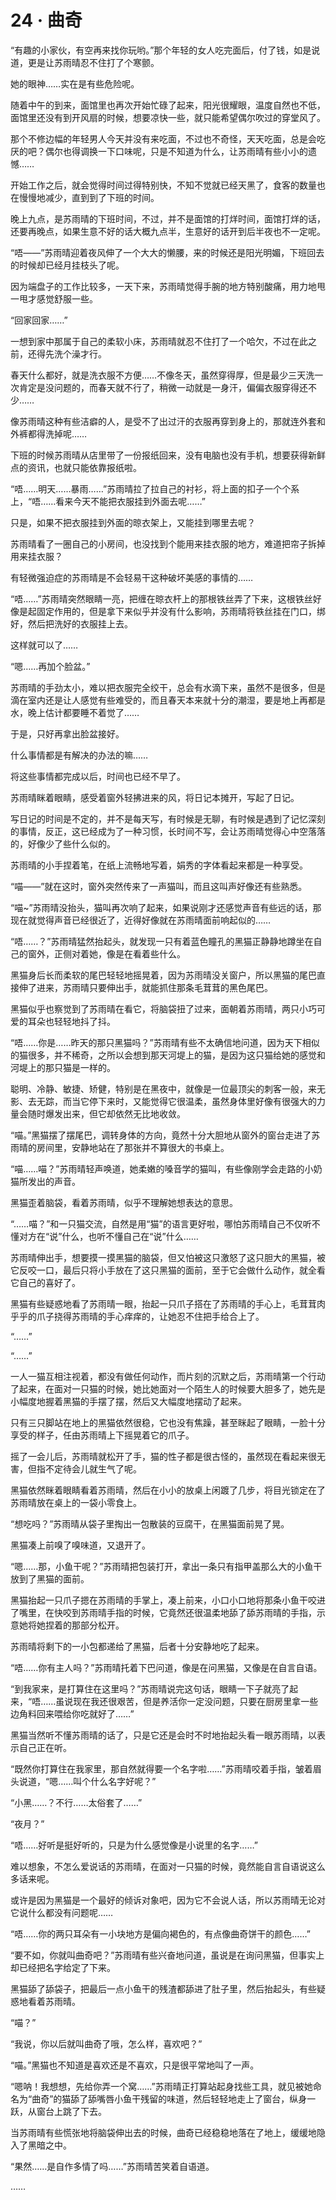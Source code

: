 # 24 · 曲奇

“有趣的小家伙，有空再来找你玩哟。”那个年轻的女人吃完面后，付了钱，如是说道，更是让苏雨晴忍不住打了个寒颤。

她的眼神……实在是有些危险呢。

随着中午的到来，面馆里也再次开始忙碌了起来，阳光很耀眼，温度自然也不低，面馆里还没有到开风扇的时候，想要凉快一些，就只能希望偶尔吹过的穿堂风了。

那个不修边幅的年轻男人今天并没有来吃面，不过也不奇怪，天天吃面，总是会吃厌的吧？偶尔也得调换一下口味呢，只是不知道为什么，让苏雨晴有些小小的遗憾……

开始工作之后，就会觉得时间过得特别快，不知不觉就已经天黑了，食客的数量也在慢慢地减少，直到到了下班的时间。

晚上九点，是苏雨晴的下班时间，不过，并不是面馆的打烊时间，面馆打烊的话，还要再晚点，如果生意不好的话大概九点半，生意好的话开到后半夜也不一定呢。

“唔——”苏雨晴迎着夜风伸了一个大大的懒腰，来的时候还是阳光明媚，下班回去的时候却已经月挂枝头了呢。

因为端盘子的工作比较多，一天下来，苏雨晴觉得手腕的地方特别酸痛，用力地甩一甩才感觉舒服一些。

“回家回家……”

一想到家中那属于自己的柔软小床，苏雨晴就忍不住打了一个哈欠，不过在此之前，还得先洗个澡才行。

春天什么都好，就是洗衣服不方便……不像冬天，虽然穿得厚，但是最少三天洗一次肯定是没问题的，而春天就不行了，稍微一动就是一身汗，偏偏衣服穿得还不少……

像苏雨晴这种有些洁癖的人，是受不了出过汗的衣服再穿到身上的，那就连外套和外裤都得洗掉呢……

下班的时候苏雨晴从店里带了一份报纸回来，没有电脑也没有手机，想要获得新鲜点的资讯，也就只能依靠报纸啦。

“唔……明天……暴雨……”苏雨晴拉了拉自己的衬衫，将上面的扣子一个个系上，“唔……看来今天不能把衣服挂到外面去呢……”

只是，如果不把衣服挂到外面的晾衣架上，又能挂到哪里去呢？

苏雨晴看了一圈自己的小房间，也没找到个能用来挂衣服的地方，难道把帘子拆掉用来挂衣服？

有轻微强迫症的苏雨晴是不会轻易干这种破坏美感的事情的……

“唔……”苏雨晴突然眼睛一亮，把缠在晾衣杆上的那根铁丝弄了下来，这根铁丝好像是起固定作用的，但是拿下来似乎并没有什么影响，苏雨晴将铁丝挂在门口，绑好，然后把洗好的衣服挂上去。

这样就可以了……

“嗯……再加个脸盆。”

苏雨晴的手劲太小，难以把衣服完全绞干，总会有水滴下来，虽然不是很多，但是滴在室内还是让人感觉有些难受的，而且春天本来就十分的潮湿，要是地上再都是水，晚上估计都要睡不着觉了……

于是，只好再拿出脸盆接好。

什么事情都是有解决的办法的嘛……

将这些事情都完成以后，时间也已经不早了。

苏雨晴眯着眼睛，感受着窗外轻拂进来的风，将日记本摊开，写起了日记。

写日记的时间是不定的，并不是每天写，有时候是无聊，有时候是遇到了记忆深刻的事情，反正，这已经成为了一种习惯，长时间不写，会让苏雨晴觉得心中空落落的，好像少了些什么似的。

苏雨晴的小手捏着笔，在纸上流畅地写着，娟秀的字体看起来都是一种享受。

“喵——”就在这时，窗外突然传来了一声猫叫，而且这叫声好像还有些熟悉。

“喵~”苏雨晴没抬头，猫叫再次响了起来，如果说刚才还感觉声音有些远的话，那现在就觉得声音已经很近了，近得好像就在苏雨晴面前响起似的……

“唔……？”苏雨晴猛然抬起头，就发现一只有着蓝色瞳孔的黑猫正静静地蹲坐在自己的窗外，正侧对着她，像是在看着些什么。

黑猫身后长而柔软的尾巴轻轻地摇晃着，因为苏雨晴没关窗户，所以黑猫的尾巴直接伸了进来，苏雨晴只要伸出手，就能抓住那条毛茸茸的黑色尾巴。

黑猫似乎也察觉到了苏雨晴在看它，将脑袋扭了过来，面朝着苏雨晴，两只小巧可爱的耳朵也轻轻地抖了抖。

“唔……你是……昨天的那只黑猫吗？”苏雨晴有些不太确信地问道，因为天下相似的猫很多，并不稀奇，之所以会想到那天河堤上的猫，是因为这只猫给她的感觉和河堤上的那只猫是一样的。

聪明、冷静、敏捷、矫健，特别是在黑夜中，就像是一位最顶尖的刺客一般，来无影、去无踪，而当它停下来时，又能觉得它很温柔，虽然身体里好像有很强大的力量会随时爆发出来，但它却依然无比地收敛。

“喵。”黑猫摆了摆尾巴，调转身体的方向，竟然十分大胆地从窗外的窗台走进了苏雨晴的房间里，安静地站在了那张并不算很大的书桌上。

“喵……喵？”苏雨晴轻声唤道，她柔嫩的嗓音学的猫叫，有些像刚学会走路的小奶猫所发出的声音。

黑猫歪着脑袋，看着苏雨晴，似乎不理解她想表达的意思。

“……喵？”和一只猫交流，自然是用“猫”的语言更好啦，哪怕苏雨晴自己不仅听不懂对方在“说”什么，也听不懂自己在“说”什么……

苏雨晴伸出手，想要摸一摸黑猫的脑袋，但又怕被这只激怒了这只胆大的黑猫，被它反咬一口，最后只将小手放在了这只黑猫的面前，至于它会做什么动作，就全看它自己的喜好了。

黑猫有些疑惑地看了苏雨晴一眼，抬起一只爪子搭在了苏雨晴的手心上，毛茸茸肉乎乎的爪子挠得苏雨晴的手心痒痒的，让她忍不住把手给合上了。

“……”

“……”

一人一猫互相注视着，都没有做任何动作，而片刻的沉默之后，苏雨晴第一个行动了起来，在面对一只猫的时候，她比她面对一个陌生人的时候要大胆多了，她先是小幅度地握着黑猫的手摆了摆，然后又大幅度地摆动了起来。

只有三只脚站在地上的黑猫依然很稳，它也没有焦躁，甚至眯起了眼睛，一脸十分享受的样子，任由苏雨晴上下摇晃着它的爪子。

摇了一会儿后，苏雨晴就松开了手，猫的性子都是很古怪的，虽然现在看起来很无害，但指不定待会儿就生气了呢。

黑猫依然眯着眼睛看着苏雨晴，然后在小小的放桌上闲踱了几步，将目光锁定在了苏雨晴放在桌上的一袋小零食上。

“想吃吗？”苏雨晴从袋子里掏出一包散装的豆腐干，在黑猫面前晃了晃。

黑猫凑上前嗅了嗅味道，又退开了。

“嗯……那，小鱼干呢？”苏雨晴把包装打开，拿出一条只有指甲盖那么大的小鱼干放到了黑猫的面前。

黑猫抬起一只爪子摁在苏雨晴的手掌上，凑上前来，小口小口地将那条小鱼干咬进了嘴里，在快咬到苏雨晴手指的时候，它竟然还很温柔地舔了舔苏雨晴的手指，示意她将她捏着的那部分松开。

苏雨晴将剩下的一小包都递给了黑猫，后者十分安静地吃了起来。

“唔……你有主人吗？”苏雨晴托着下巴问道，像是在问黑猫，又像是在自言自语。

“到我家来，是打算住在这里吗？”苏雨晴说完这句话，眼睛一下子就亮了起来，“唔……虽说现在我还很艰苦，但是养活你一定没问题，只要在厨房里拿一些边角料回来喂给你吃就好了……”

黑猫当然听不懂苏雨晴的话了，只是它还是会时不时地抬起头看一眼苏雨晴，以表示自己正在听。

“既然你打算住在我家里，那自然就得要一个名字啦……”苏雨晴咬着手指，皱着眉头说道，“嗯……叫个什么名字好呢？”

“小黑……？不行……太俗套了……”

“夜月？”

“唔……好听是挺好听的，只是为什么感觉像是小说里的名字……”

难以想象，不怎么爱说话的苏雨晴，在面对一只猫的时候，竟然能自言自语说这么多话来呢。

或许是因为黑猫是一个最好的倾诉对象吧，因为它不会说人话，所以苏雨晴无论对它说什么都没有问题呢……

“唔……你的两只耳朵有一小块地方是偏向褐色的，有点像曲奇饼干的颜色……”

“要不如，你就叫曲奇吧？”苏雨晴有些兴奋地问道，虽说是在询问黑猫，但事实上却已经把名字给定了下来。

黑猫舔了舔袋子，把最后一点小鱼干的残渣都舔进了肚子里，然后抬起头，有些疑惑地看着苏雨晴。

“喵？”

“我说，你以后就叫曲奇了哦，怎么样，喜欢吧？”

“喵。”黑猫也不知道是喜欢还是不喜欢，只是很平常地叫了一声。

“嗯呐！我想想，先给你弄一个窝……”苏雨晴正打算站起身找些工具，就见被她命名为“曲奇”的猫舔了舔嘴唇小鱼干残留的味道，然后轻轻地走上了窗台，纵身一跃，从窗台上跳了下去。

当苏雨晴有些慌张地将脑袋伸出去的时候，曲奇已经稳稳地落在了地上，缓缓地隐入了黑暗之中。

“果然……是自作多情了吗……”苏雨晴苦笑着自语道。

……
